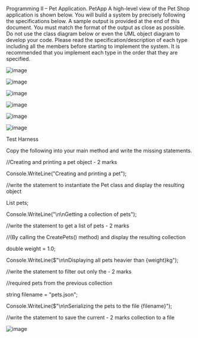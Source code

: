 Programming II – Pet Application.
PetApp
A high-level view of the Pet Shop application is shown below. You will build a system by
precisely following the specifications below. A sample output is provided at the end of this
document. You must match the format of the output as close as possible.
Do not use the class diagram below or even the UML object diagram to develop your code.
Please read the specification/description of each type including all the members before starting
to implement the system.
It is recommended that you implement each type in the order that they are specified.

![image](https://github.com/dyeyniyel/comp123-Test02-PetApp/assets/158533198/3a5ac6a9-d054-46d7-a073-694e3e4e6fdf)

![image](https://github.com/dyeyniyel/comp123-Test02-PetApp/assets/158533198/788f6abc-197d-4767-b7ed-5c2a82d7c2d3)

![image](https://github.com/dyeyniyel/comp123-Test02-PetApp/assets/158533198/774fa877-c279-4745-b60a-f455537abc0c)

![image](https://github.com/dyeyniyel/comp123-Test02-PetApp/assets/158533198/4c0a8c84-cab4-4109-8f9e-acd285667509)

![image](https://github.com/dyeyniyel/comp123-Test02-PetApp/assets/158533198/c65e3c31-a7b7-43c1-ba3f-62480235c6f6)

![image](https://github.com/dyeyniyel/comp123-Test02-PetApp/assets/158533198/a26452c3-ee7f-4113-8590-5a9bef114c0d)

Test Harness 

Copy the following into your main method and write the missing statements.

//Creating and printing a pet object - 2 marks

Console.WriteLine("Creating and printing a pet");

//write the statement to instantiate the Pet class and display the resulting object

List<Pet> pets;

Console.WriteLine("\n\nGetting a collection of pets");

//write the statement to get a list of pets - 2 marks

//(By calling the CreatePets() method) and display the resulting collection

double weight = 1.0;

Console.WriteLine($"\n\nDisplaying all pets heavier than {weight}kg");

//write the statement to filter out only the - 2 marks

//required pets from the previous collection

string filename = "pets.json";

Console.WriteLine($"\n\nSerializing the pets to the file {filename}");

//write the statement to save the current - 2 marks collection to a file

![image](https://github.com/dyeyniyel/comp123-Test02-PetApp/assets/158533198/b90d633f-1e6a-4270-b7a0-de68d5ab901d)

